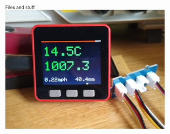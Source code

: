 Files and stuff
![](https://github.com/wicked-rainman/wicked-rainman.github.io/blob/master/pictures/wstack.png "Just look at those lovely colours!")
